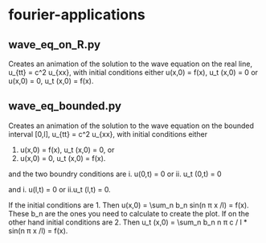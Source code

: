 # fourier-applications

## wave_eq_on_R.py

Creates an animation of the solution to the wave equation on the real line, 
u_{tt} = c^2 u_{xx},
with initial conditions either 
u(x,0) = f(x), u_t (x,0) = 0
or
u(x,0) = 0, u_t (x,0) = f(x).

## wave_eq_bounded.py

Creates an animation of the solution to the wave equation on the bounded interval [0,l],
u_{tt} = c^2 u_{xx},
with initial conditions either
1. u(x,0) = f(x), u_t (x,0) = 0, or
2. u(x,0) = 0, u_t (x,0) = f(x).

and the two boundry conditions are
    i. u(0,t) = 0 or
    ii. u_t (0,t) = 0

and
    i. u(l,t) = 0 or
    ii.u_t (l,t) = 0.

If the initial conditions are 1.
Then u(x,0) = \sum_n b_n sin(n π x /l) = f(x). 
These b_n are the ones you need to calculate to create the plot. 
If on the other hand initial conditions are 2.
Then u_t (x,0) = \sum_n b_n n π c / l * sin(n π x /l) = f(x). 



